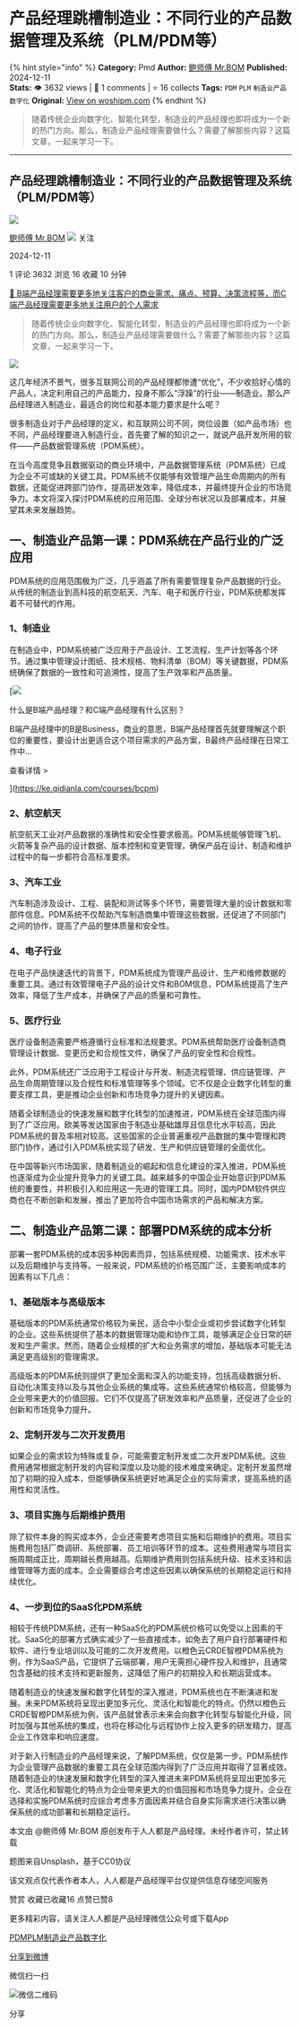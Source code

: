 # 产品经理跳槽制造业：不同行业的产品数据管理及系统（PLM/PDM等）
{% hint style="info" %}
**Category:** Pmd
**Author:** [鲍师傅 Mr.BOM](https://www.woshipm.com/u/1605931)
**Published:** 2024-12-11  
**Stats:** 👁️ 3632 views | 💬 1 comments | ⭐ 16 collects
**Tags:** `PDM` `PLM` `制造业产品` `数字化`
**Original:** [View on woshipm.com](https://www.woshipm.com/pmd/6152327.html)
{% endhint %}
> 随着传统企业向数字化、智能化转型，制造业的产品经理也即将成为一个新的热门方向。那么，制造业产品经理需要做什么？需要了解那些内容？这篇文章，一起来学习一下。

---

## 产品经理跳槽制造业：不同行业的产品数据管理及系统（PLM/PDM等）

[![](https://static.woshipm.com/view/woshipm_api_def_20241113172818_2963.png?imageView2/1/w/72/h/72/q/100)](https://www.woshipm.com/u/1605931)

[鲍师傅 Mr.BOM](https://www.woshipm.com/u/1605931) ![](https://static.woshipm.com/tag/1101_1@2x.png) 关注

2024-12-11

1 评论 3632 浏览 16 收藏 10 分钟

[🔗 B端产品经理需要更多地关注客户的商业需求、痛点、预算、决策流程等，而C端产品经理需要更多地关注用户的个人需求](https://ke.qidianla.com/courses/bcpm)

> 随着传统企业向数字化、智能化转型，制造业的产品经理也即将成为一个新的热门方向。那么，制造业产品经理需要做什么？需要了解那些内容？这篇文章，一起来学习一下。

![](https://image.woshipm.com/2024/07/15/8d14c218-427d-11ef-93cd-00163e142b65.png)

这几年经济不景气，很多互联网公司的产品经理都惨遭“优化”，不少收拾好心情的产品人，决定利用自己的产品能力，投身不那么“浮躁”的行业——制造业。那么产品经理进入制造业，最适合的岗位和基本能力要求是什么呢？

很多制造业对于产品经理的定义，和互联网公司不同，岗位设置（如产品市场）也不同，产品经理要进入制造行业，首先要了解的知识之一，就说产品开发所用的软件——产品数据管理系统（PDM系统）。

在当今高度竞争且数据驱动的商业环境中，产品数据管理系统（PDM系统）已成为企业不可或缺的关键工具。PDM系统不仅能够有效管理产品生命周期内的所有数据，还能促进跨部门协作，提高研发效率，降低成本，并最终提升企业的市场竞争力。本文将深入探讨PDM系统的应用范围、全球分布状况以及部署成本，并展望其未来发展趋势。

## 一、制造业产品第一课：PDM系统在产品行业的广泛应用

PDM系统的应用范围极为广泛，几乎涵盖了所有需要管理复杂产品数据的行业。从传统的制造业到高科技的航空航天、汽车、电子和医疗行业，PDM系统都发挥着不可替代的作用。

### 1、制造业

在制造业中，PDM系统被广泛应用于产品设计、工艺流程、生产计划等各个环节。通过集中管理设计图纸、技术规格、物料清单（BOM）等关键数据，PDM系统确保了数据的一致性和可追溯性，提高了生产效率和产品质量。

[![](https://image.woshipm.com/2023/07/27/6f50fd24-2c7f-11ee-875d-00163e0b5ff3.png)

什么是B端产品经理？和C端产品经理有什么区别？

B端产品经理中的B是Business，商业的意思，B端产品经理首先就要理解这个职位的重要性，要设计出更适合这个项目需求的产品方案，B最终产品经理在日常工作中...

查看详情 >

](https://ke.qidianla.com/courses/bcpm)

### 2、航空航天

航空航天工业对产品数据的准确性和安全性要求极高。PDM系统能够管理飞机、火箭等复杂产品的设计数据、版本控制和变更管理，确保产品在设计、制造和维护过程中的每一步都符合高标准要求。

### 3、汽车工业

汽车制造涉及设计、工程、装配和测试等多个环节，需要管理大量的设计数据和零部件信息。PDM系统不仅帮助汽车制造商集中管理这些数据，还促进了不同部门之间的协作，提高了产品的整体质量和安全性。

### 4、电子行业

在电子产品快速迭代的背景下，PDM系统成为管理产品设计、生产和维修数据的重要工具。通过有效管理电子产品的设计文件和BOM信息，PDM系统提高了生产效率，降低了生产成本，并确保了产品的质量和可靠性。

### 5、医疗行业

医疗设备制造需要严格遵循行业标准和法规要求。PDM系统帮助医疗设备制造商管理设计数据、变更历史和合规性文件，确保了产品的安全性和合规性。

此外，PDM系统还广泛应用于工程设计与开发、制造流程管理、供应链管理、产品生命周期管理以及合规性和标准管理等多个领域。它不仅是企业数字化转型的重要支撑工具，更是推动企业创新和市场竞争力提升的关键因素。

随着全球制造业的快速发展和数字化转型的加速推进，PDM系统在全球范围内得到了广泛应用。欧美等发达国家由于制造业基础雄厚且信息化水平较高，因此PDM系统的普及率相对较高。这些国家的企业普遍重视产品数据的集中管理和跨部门协作，通过引入PDM系统实现了研发、生产和供应链管理的全面优化。

在中国等新兴市场国家，随着制造业的崛起和信息化建设的深入推进，PDM系统也逐渐成为企业提升竞争力的关键工具。越来越多的中国企业开始意识到PDM系统的重要性，并积极引入和应用这一先进的管理工具。同时，国内PDM软件供应商也在不断创新和发展，推出了更加符合中国市场需求的产品和解决方案。

## 二、制造业产品第二课：部署PDM系统的成本分析

部署一套PDM系统的成本因多种因素而异，包括系统规模、功能需求、技术水平以及后期维护与支持等。一般来说，PDM系统的价格范围广泛，主要影响成本的因素有以下几点：

### 1、基础版本与高级版本

基础版本的PDM系统通常价格较为亲民，适合中小型企业或初步尝试数字化转型的企业。这些系统提供了基本的数据管理功能和协作工具，能够满足企业日常的研发和生产需求。然而，随着企业规模的扩大和业务需求的增加，基础版本可能无法满足更高级别的管理需求。

高级版本的PDM系统则提供了更加全面和深入的功能支持，包括高级数据分析、自动化决策支持以及与其他企业系统的集成等。这些系统通常价格较高，但能够为企业带来更大的价值回报。它们不仅提高了研发效率和产品质量，还促进了企业的创新和市场竞争力提升。

### 2、定制开发与二次开发费用

如果企业的需求较为特殊或复杂，可能需要定制开发或二次开发PDM系统。这些费用通常根据定制开发的内容和深度以及功能的技术难度来确定。定制开发虽然增加了初期的投入成本，但能够确保系统更好地满足企业的实际需求，提高系统的适用性和灵活性。

### 3、项目实施与后期维护费用

除了软件本身的购买成本外，企业还需要考虑项目实施和后期维护的费用。项目实施费用包括厂商调研、系统部署、员工培训等环节的成本。这些费用通常与项目实施周期成正比，周期越长费用越高。后期维护费用则包括系统升级、技术支持和运维管理等方面的成本。企业需要综合考虑这些因素以确保系统的长期稳定运行和持续优化。

### 4、一步到位的SaaS化PDM系统

相较于传统PDM系统，还有一种SaaS化的PDM系统价格可以免受以上因素的干扰。SaaS化的部署方式确实减少了一些直接成本，如免去了用户自行部署硬件和软件、进行专业培训以及可能的二次开发费用。以橙色云CRDE智橙PDM系统为例，作为SaaS产品，它提供了云端部署，用户无需担心硬件投入和维护，且通常包含基础的技术支持和更新服务，这降低了用户的初期投入和长期运营成本。

随着制造业的快速发展和数字化转型的深入推进，PDM系统也在不断演进和发展。未来PDM系统将呈现出更加多元化、灵活化和智能化的特点。仍然以橙色云CRDE智橙PDM系统为例，该产品就曾表示未来会向数字化转型与智能化升级，同时加强与其他系统的集成，也将在移动化与远程协作上投入更多的研发精力，提高企业工作效率和响应速度。

对于新入行制造业的产品经理来说，了解PDM系统，仅仅是第一步。PDM系统作为企业管理产品数据的重要工具在全球范围内得到了广泛应用并取得了显著成效。随着制造业的快速发展和数字化转型的深入推进未来PDM系统将呈现出更加多元化、灵活化和智能化的特点为企业带来更大的价值回报和市场竞争力提升。企业在选择和实施PDM系统时应综合考虑多方面因素并结合自身实际需求进行决策以确保系统的成功部署和长期稳定运行。

本文由 @鲍师傅 Mr.BOM 原创发布于人人都是产品经理。未经作者许可，禁止转载

题图来自Unsplash，基于CC0协议

该文观点仅代表作者本人，人人都是产品经理平台仅提供信息存储空间服务

赞赏 收藏已收藏16 点赞已赞8

更多精彩内容，请关注人人都是产品经理微信公众号或下载App

[PDM](https://www.woshipm.com/tag/pdm)[PLM](https://www.woshipm.com/tag/plm)[制造业产品](https://www.woshipm.com/tag/%e5%88%b6%e9%80%a0%e4%b8%9a%e4%ba%a7%e5%93%81)[数字化](https://www.woshipm.com/tag/%e6%95%b0%e5%ad%97%e5%8c%96)

[分享到微博](https://service.weibo.com/share/share.php?appkey=2775287854&title=产品经理跳槽制造业：不同行业的产品数据管理及系统（PLM/PDM等）&url=https://www.woshipm.com/pmd/6152327.html&pic=https://image.woshipm.com/2024/07/15/8d14c218-427d-11ef-93cd-00163e142b65.png)

微信扫一扫

![微信二维码](https://api.pwmqr.com/qrcode/create/?url=https://www.woshipm.com/pmd/6152327.html)

分享